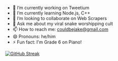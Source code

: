 - 🔭 I’m currently working on Tweetium
- 🌱 I’m currently learning Node.js, C++
- 👯 I’m looking to collaborate on Web Scrapers
- 💬 Ask me about my viral snake worshipping cult
- 📫 How to reach me: couldbejake@gmail.com
- 😄 Pronouns: he/him
- ⚡ Fun fact: I'm Grade 6 on Piano!

<!-- STATS BEGIN -->
[![GitHub Streak](https://github-readme-streak-stats.herokuapp.com?usercouldbejake&theme=calm&hide_border=true&date_format=M%20j%5B%2C%20Y%5D)](https://github.com/couldbejake)
<!-- STATS END -->
